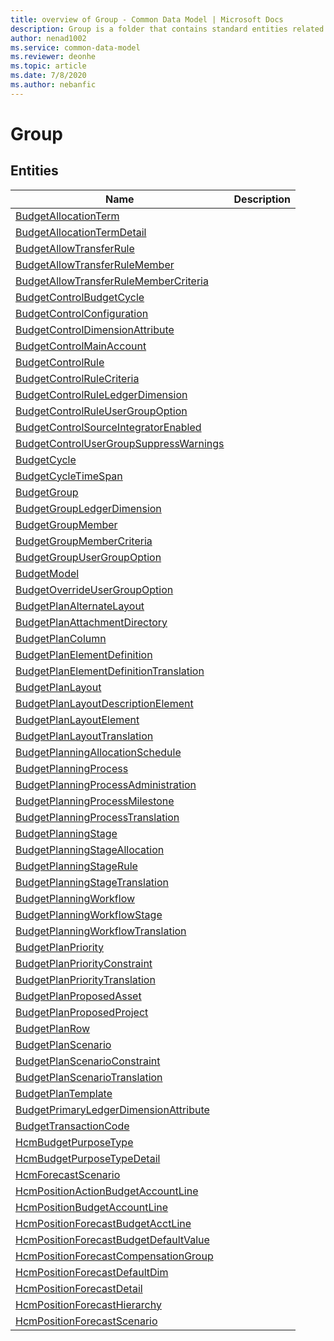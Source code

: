 ```yaml
---
title: overview of Group - Common Data Model | Microsoft Docs
description: Group is a folder that contains standard entities related to the Common Data Model.
author: nenad1002
ms.service: common-data-model
ms.reviewer: deonhe
ms.topic: article
ms.date: 7/8/2020
ms.author: nebanfic
---
```


# Group


## Entities

|Name|Description|
|---|---|
|[BudgetAllocationTerm](BudgetAllocationTerm.md)||
|[BudgetAllocationTermDetail](BudgetAllocationTermDetail.md)||
|[BudgetAllowTransferRule](BudgetAllowTransferRule.md)||
|[BudgetAllowTransferRuleMember](BudgetAllowTransferRuleMember.md)||
|[BudgetAllowTransferRuleMemberCriteria](BudgetAllowTransferRuleMemberCriteria.md)||
|[BudgetControlBudgetCycle](BudgetControlBudgetCycle.md)||
|[BudgetControlConfiguration](BudgetControlConfiguration.md)||
|[BudgetControlDimensionAttribute](BudgetControlDimensionAttribute.md)||
|[BudgetControlMainAccount](BudgetControlMainAccount.md)||
|[BudgetControlRule](BudgetControlRule.md)||
|[BudgetControlRuleCriteria](BudgetControlRuleCriteria.md)||
|[BudgetControlRuleLedgerDimension](BudgetControlRuleLedgerDimension.md)||
|[BudgetControlRuleUserGroupOption](BudgetControlRuleUserGroupOption.md)||
|[BudgetControlSourceIntegratorEnabled](BudgetControlSourceIntegratorEnabled.md)||
|[BudgetControlUserGroupSuppressWarnings](BudgetControlUserGroupSuppressWarnings.md)||
|[BudgetCycle](BudgetCycle.md)||
|[BudgetCycleTimeSpan](BudgetCycleTimeSpan.md)||
|[BudgetGroup](BudgetGroup.md)||
|[BudgetGroupLedgerDimension](BudgetGroupLedgerDimension.md)||
|[BudgetGroupMember](BudgetGroupMember.md)||
|[BudgetGroupMemberCriteria](BudgetGroupMemberCriteria.md)||
|[BudgetGroupUserGroupOption](BudgetGroupUserGroupOption.md)||
|[BudgetModel](BudgetModel.md)||
|[BudgetOverrideUserGroupOption](BudgetOverrideUserGroupOption.md)||
|[BudgetPlanAlternateLayout](BudgetPlanAlternateLayout.md)||
|[BudgetPlanAttachmentDirectory](BudgetPlanAttachmentDirectory.md)||
|[BudgetPlanColumn](BudgetPlanColumn.md)||
|[BudgetPlanElementDefinition](BudgetPlanElementDefinition.md)||
|[BudgetPlanElementDefinitionTranslation](BudgetPlanElementDefinitionTranslation.md)||
|[BudgetPlanLayout](BudgetPlanLayout.md)||
|[BudgetPlanLayoutDescriptionElement](BudgetPlanLayoutDescriptionElement.md)||
|[BudgetPlanLayoutElement](BudgetPlanLayoutElement.md)||
|[BudgetPlanLayoutTranslation](BudgetPlanLayoutTranslation.md)||
|[BudgetPlanningAllocationSchedule](BudgetPlanningAllocationSchedule.md)||
|[BudgetPlanningProcess](BudgetPlanningProcess.md)||
|[BudgetPlanningProcessAdministration](BudgetPlanningProcessAdministration.md)||
|[BudgetPlanningProcessMilestone](BudgetPlanningProcessMilestone.md)||
|[BudgetPlanningProcessTranslation](BudgetPlanningProcessTranslation.md)||
|[BudgetPlanningStage](BudgetPlanningStage.md)||
|[BudgetPlanningStageAllocation](BudgetPlanningStageAllocation.md)||
|[BudgetPlanningStageRule](BudgetPlanningStageRule.md)||
|[BudgetPlanningStageTranslation](BudgetPlanningStageTranslation.md)||
|[BudgetPlanningWorkflow](BudgetPlanningWorkflow.md)||
|[BudgetPlanningWorkflowStage](BudgetPlanningWorkflowStage.md)||
|[BudgetPlanningWorkflowTranslation](BudgetPlanningWorkflowTranslation.md)||
|[BudgetPlanPriority](BudgetPlanPriority.md)||
|[BudgetPlanPriorityConstraint](BudgetPlanPriorityConstraint.md)||
|[BudgetPlanPriorityTranslation](BudgetPlanPriorityTranslation.md)||
|[BudgetPlanProposedAsset](BudgetPlanProposedAsset.md)||
|[BudgetPlanProposedProject](BudgetPlanProposedProject.md)||
|[BudgetPlanRow](BudgetPlanRow.md)||
|[BudgetPlanScenario](BudgetPlanScenario.md)||
|[BudgetPlanScenarioConstraint](BudgetPlanScenarioConstraint.md)||
|[BudgetPlanScenarioTranslation](BudgetPlanScenarioTranslation.md)||
|[BudgetPlanTemplate](BudgetPlanTemplate.md)||
|[BudgetPrimaryLedgerDimensionAttribute](BudgetPrimaryLedgerDimensionAttribute.md)||
|[BudgetTransactionCode](BudgetTransactionCode.md)||
|[HcmBudgetPurposeType](HcmBudgetPurposeType.md)||
|[HcmBudgetPurposeTypeDetail](HcmBudgetPurposeTypeDetail.md)||
|[HcmForecastScenario](HcmForecastScenario.md)||
|[HcmPositionActionBudgetAccountLine](HcmPositionActionBudgetAccountLine.md)||
|[HcmPositionBudgetAccountLine](HcmPositionBudgetAccountLine.md)||
|[HcmPositionForecastBudgetAcctLine](HcmPositionForecastBudgetAcctLine.md)||
|[HcmPositionForecastBudgetDefaultValue](HcmPositionForecastBudgetDefaultValue.md)||
|[HcmPositionForecastCompensationGroup](HcmPositionForecastCompensationGroup.md)||
|[HcmPositionForecastDefaultDim](HcmPositionForecastDefaultDim.md)||
|[HcmPositionForecastDetail](HcmPositionForecastDetail.md)||
|[HcmPositionForecastHierarchy](HcmPositionForecastHierarchy.md)||
|[HcmPositionForecastScenario](HcmPositionForecastScenario.md)||
